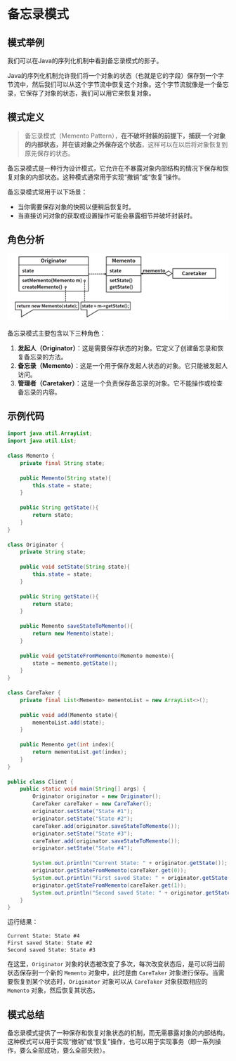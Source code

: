 # 备忘录模式

## 模式举例

我们可以在Java的序列化机制中看到备忘录模式的影子。

Java的序列化机制允许我们将一个对象的状态（也就是它的字段）保存到一个字节流中，然后我们可以从这个字节流中恢复这个对象。这个字节流就像是一个备忘录，它保存了对象的状态，我们可以用它来恢复对象。

## 模式定义

> 备忘录模式（Memento Pattern），**在不破坏封装的前提下，捕获一个对象的内部状态，并在该对象之外保存这个状态**，这样可以在以后将对象恢复到原先保存的状态。

备忘录模式是一种行为设计模式，它允许在不暴露对象内部结构的情况下保存和恢复对象的内部状态。这种模式通常用于实现“撤销”或“恢复”操作。

备忘录模式常用于以下场景：

- 当你需要保存对象的快照以便稍后恢复时。
- 当直接访问对象的获取或设置操作可能会暴露细节并破坏封装时。

## 角色分析

![img](images/06_中介者模式/b9e267a6f34767837e7790c35a78a82b.png)

备忘录模式主要包含以下三种角色：

1. **发起人（Originator）**：这是需要保存状态的对象。它定义了创建备忘录和恢复备忘录的方法。
2. **备忘录（Memento）**：这是一个用于保存发起人状态的对象。它只能被发起人访问。
3. **管理者（Caretaker）**：这是一个负责保存备忘录的对象。它不能操作或检查备忘录的内容。

## 示例代码

```java
import java.util.ArrayList;
import java.util.List;

class Memento {
    private final String state;

    public Memento(String state){
        this.state = state;
    }

    public String getState(){
        return state;
    }
}

class Originator {
    private String state;

    public void setState(String state){
        this.state = state;
    }

    public String getState(){
        return state;
    }

    public Memento saveStateToMemento(){
        return new Memento(state);
    }

    public void getStateFromMemento(Memento memento){
        state = memento.getState();
    }
}

class CareTaker {
    private final List<Memento> mementoList = new ArrayList<>();

    public void add(Memento state){
        mementoList.add(state);
    }

    public Memento get(int index){
        return mementoList.get(index);
    }
}

public class Client {
    public static void main(String[] args) {
        Originator originator = new Originator();
        CareTaker careTaker = new CareTaker();
        originator.setState("State #1");
        originator.setState("State #2");
        careTaker.add(originator.saveStateToMemento());
        originator.setState("State #3");
        careTaker.add(originator.saveStateToMemento());
        originator.setState("State #4");

        System.out.println("Current State: " + originator.getState());
        originator.getStateFromMemento(careTaker.get(0));
        System.out.println("First saved State: " + originator.getState());
        originator.getStateFromMemento(careTaker.get(1));
        System.out.println("Second saved State: " + originator.getState());
    }
}
```

运行结果：

```
Current State: State #4
First saved State: State #2
Second saved State: State #3
```

在这里，`Originator` 对象的状态被改变了多次，每次改变状态后，是可以将当前状态保存到一个新的 `Memento` 对象中，此时是由 `CareTaker` 对象进行保存。当需要恢复到某个状态时，`Originator` 对象可以从 `CareTaker` 对象获取相应的 `Memento` 对象，然后恢复其状态。

## 模式总结

备忘录模式提供了一种保存和恢复对象状态的机制，而无需暴露对象的内部结构。这种模式可以用于实现“撤销”或“恢复”操作，也可以用于实现事务（即一系列操作，要么全部成功，要么全部失败）。